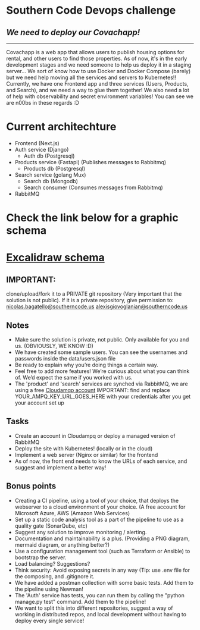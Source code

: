 # Southern Code Devops challenge 
## _We need to deploy our Covachapp!_

--------

Covachapp is a web app that allows users to publish housing options for rental, and other users to find those properties.
As of now, it's in the early development stages and we need someone to help us deploy it in a staging server...
We sort of know how to use Docker and Docker Compose (barely) but we need help moving all the services and servers to Kubernetes!!
Currently, we have one Frontend app and three services (Users, Products, and Search), and we need a way to glue them together!
We also need a lot of help with observability and secret environment variables! You can see we are n00bs in these regards :D

# Current architechture
- Frontend (Next.js)
- Auth service (Django)
    - Auth db (Postgresql)
- Products service (Fastapi) (Publishes messages to Rabbitmq)
    - Products db (Postgresql)
- Search service (golang Mux)
    - Search db (Mongodb)
    - Search consumer (Consumes messages from Rabbitmq)
- RabbitMQ

# Check the link below for a graphic schema

# [Excalidraw schema](https://excalidraw.com/#json=SuEz9hJp7PNMQqwuBYgW8,iGzIvhocOKmqSN3-EyAIXw)


## IMPORTANT:
clone/upload/fork it to a PRIVATE git repository (Very important that the solution is not public). 
If it is a private repository, give permission to:
nicolas.bagatello@southerncode.us
alexisgiovoglanian@southerncode.us

## Notes

- Make sure the solution is private, not public. Only available for you and us. (OBVIOUSLY, WE KNOW :D)
- We have created some sample users. You can see the usernames and passwords inside the data/users.json file
- Be ready to explain why you’re doing things a certain way.
- Feel free to add more features! We’re curious about what you can think of. We’d expect the same if you worked with us.
- The 'product' and 'search' services are synched via RabbitMQ, we are using a free [Cloudamqp account](https://www.cloudamqp.com/)
     IMPORTANT: find and replace YOUR_AMPQ_KEY_URL_GOES_HERE with your credentials after you get your account set up

## Tasks

- Create an account in Cloudampq or deploy a managed version of RabbitMQ
- Deploy the site with Kubernetes! (locally or in the cloud)
- Implement a web server (Nginx or similar) for the frontend
- As of now, the front end needs to know the URLs of each service, and suggest and implement a better way!

## Bonus points

-  Creating a CI pipeline, using a tool of your choice, that deploys the webserver to a cloud environment of your choice. (A free account for Microsoft Azure, AWS (Amazon Web Services)
- Set up a static code analysis tool as a part of the pipeline to use as a quality gate (SonarQube, etc)
- Suggest any solution to improve monitoring / alerting.
- Documentation and maintainability is a plus. (Providing a PNG diagram, mermaid diagram, or anything better?)
- Use a configuration management tool (such as Terraform or Ansible) to bootstrap the server.
- Load balancing? Suggestions?
- Think security: Avoid exposing secrets in any way (Tip: use .env file for the composing, and .gitignore it.
- We have added a postman collection with some basic tests. Add them to the pipeline using Newman!
- The 'Auth' service has tests, you can run them by calling the "python manage.py test" command. Add them to the pipeline!
- We want to split this into different repositories, suggest a way of working in distributed repos, and local development without having to deploy every single service!
